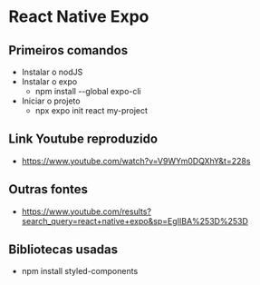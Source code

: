 # React Native Expo

## Primeiros comandos
* Instalar o nodJS
* Instalar o expo
    * npm install --global expo-cli
* Iniciar o projeto
    * npx expo init react my-project

## Link Youtube reproduzido
* https://www.youtube.com/watch?v=V9WYm0DQXhY&t=228s

## Outras fontes
* https://www.youtube.com/results?search_query=react+native+expo&sp=EgIIBA%253D%253D

## Bibliotecas usadas
* npm install styled-components